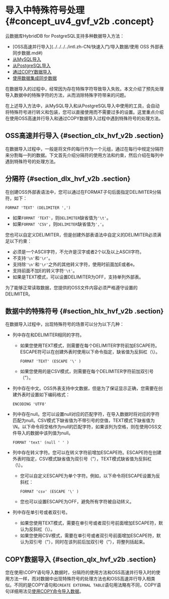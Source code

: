 # 导入中特殊符号处理 {#concept_uv4_gvf_v2b .concept}

云数据库HybridDB for PostgreSQL支持多种数据导入方法：

-   [OSS高速并行导入](../../../../intl.zh-CN/快速入门/导入数据/使用 OSS 外部表同步数据.md#)
-   [从MySQL导入](../../../../intl.zh-CN/快速入门/导入数据/从MySQL导入.md#)
-   [从PostgreSQL导入](../../../../intl.zh-CN/快速入门/导入数据/从PostgreSQL导入.md#)
-   [通过COPY数据导入](../../../../intl.zh-CN/.md#)
-   [使用数据集成同步数据](../../../../intl.zh-CN/快速入门/导入数据/使用数据集成同步数据.md#)

在数据导入的过程中，经常因为存在特殊字符导致导入失败。本文介绍了预先处理导入数据中的特殊字符的方法，从而消除特殊字符带来的问题。

在上述导入方法中，从MySQL导入和从PostgreSQL导入中使用的工具，会自动将特殊符号进行转义和包装，您可以直接使用而不需要过多的设置。这里重点介绍在使用OSS高速并行导入和通过COPY数据导入过程中遇到特殊符号的处理方法。

## OSS高速并行导入 {#section_clx_hvf_v2b .section}

在数据导入过程中，一般是将文件的每行作为一个元组，通过在每行中规定分隔符来分割每一列的数据。下文首先介绍分隔符的使用方法和约束，然后介绍在每列中遇到特殊符号的处理方法。

## 分隔符 {#section_dlx_hvf_v2b .section}

在创建OSS外部表语法中，您可以通过在FORMAT子句后面指定DELIMITER分隔符，如下：

```
FORMAT 'TEXT' (DELIMITER ',')
```

-   如果`FORMAT 'TEXT'`，则`DELIMITER`缺省值为`'\t'`。
-   如果`FORMAT 'CSV'`，则`DELIMITER`缺省值为`','`。

您也可以自定义DELIMITER，但是创建外部表语法中自定义的DELIMITER必须满足以下约束：

-   必须是一个ASCII字符，不允许是汉字或者2个以及以上ASCII字符。
-   不支持`'\n'`和`'\r'`。
-   支持除`'\n'`和`'\r'`之外的其他转义字符，使用时前面加E或者e。
-   支持前面不加E的转义字符`'\t'`。
-   如果是TEXT模式，可以设置DELIMITER为OFF，支持单列外部表。

为了能够正常读取数据，您提供的OSS文件内容必须严格遵守设置的DELIMITER。

## 数据中的特殊符号 {#section_hlx_hvf_v2b .section}

在数据导入过程中，出现特殊符号的场景可以分为以下几种：

-   列中存在和DELIMITER相同的字符。

    -   如果您使用TEXT模式，则需要在每个DELIMITER字符前加ESCAPE符。ESCAPE符可以在创建外表时使用以下命令指定，缺省值为反斜杠（\\）。

        ```
        FORMAT 'TEXT' (ESCAPE '\' )
        ```

    -   如果您使用的是CSV模式，则需要在每个DELIMITER字符前加双引号（”）。
-   列中存在中文。OSS外表支持中文数据，但是为了保证显示正确，您需要在创建外表时设置如下编码格式：

    ```
    ENCODING 'UTF8'
    ```

-   列中存在null。您可以设置null对应的匹配字符，在导入数据时将对应的字符匹配为null。CSV模式下缺省值为不带引号的空值，TEXT模式下缺省值为\\N。以下命令将空格作为null的匹配字符，如果该列为空格，则在使用OSS文件导入的数据中该列值为null。

    ```
    FORMAT 'text' (null ' ' )
    ```

-   列中存在转义字符。您可以在转义字符前增加ESCAPE符。ESCAPE符在创建外表时指定，CSV模式缺省值为双引号（”），TEXT模式缺省值为反斜杠（\\）。

    -   您可以自定义ESCAPE为单个字符。例如，以下命令将ESCAPE设置为反斜杠：

        ```
        FORMAT 'csv' (ESCAPE '\' )
        ```

    -   您也可以设置ESCAPE为OFF，避免所有字符被自动转义。
-   列中存在单引号或者双引号。

    -   如果您使用TEXT模式，需要在单引号或者双引号前面增加ESCAPE符，默认为反斜杠（\\）。
    -   如果您使用CSV模式，需要在单引号或者双引号前面增加ESCAPE符，默认为双引号（”），同时在该列前后加双引号（”），将整列括起来。

## COPY数据导入 {#section_qlx_hvf_v2b .section}

您在使用\\COPY语句导入数据时，分隔符的使用方法和OSS高速并行导入时的使用方法一样，而对数据中出现特殊符号的处理方法也和OSS高速并行导入相类似。不同的是COPY语句和`CREATE EXTERNAL TABLE`语句用法略有不同，COPY语句详细用法见[使用COPY命令导入数据](../../../../intl.zh-CN/.md#)。

